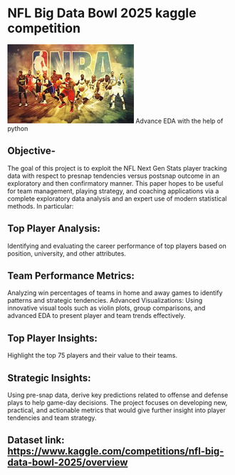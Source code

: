 # NFL Big Data Bowl 2025 kaggle competition 
![logo](https://github.com/vishalgwu/NBA-Big-data-analysis/blob/main/NBA.jpeg)
Advance EDA with the help of python
## Objective-
The goal of this project is to exploit the NFL Next Gen Stats player tracking data with respect to presnap tendencies versus postsnap outcome in an exploratory and then confirmatory manner. This paper hopes to be useful for team management, playing strategy, and coaching applications via a complete exploratory data analysis and an expert use of modern statistical methods. In particular:

## Top Player Analysis:
Identifying and evaluating the career performance of top players based on position, university, and other attributes. 
## Team Performance Metrics:
Analyzing win percentages of teams in home and away games to identify patterns and strategic tendencies. Advanced Visualizations: Using innovative visual tools such as violin plots, group comparisons, and advanced EDA to present player and team trends effectively.
## Top Player Insights: 
Highlight the top 75 players and their value to their teams. 
## Strategic Insights:
Using pre-snap data, derive key predictions related to offense and defense plays to help game-day decisions. The project focuses on developing new, practical, and actionable metrics that would give further insight into player tendencies and team strategy.

## Dataset link: https://www.kaggle.com/competitions/nfl-big-data-bowl-2025/overview
